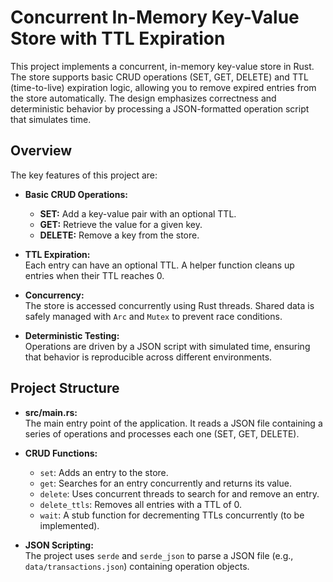 # Concurrent In-Memory Key-Value Store with TTL Expiration

This project implements a concurrent, in-memory key-value store in Rust. The store supports basic CRUD operations (SET, GET, DELETE) and TTL (time-to-live) expiration logic, allowing you to remove expired entries from the store automatically. The design emphasizes correctness and deterministic behavior by processing a JSON-formatted operation script that simulates time. 

## Overview

The key features of this project are:

- **Basic CRUD Operations:**  
  - **SET:** Add a key-value pair with an optional TTL.
  - **GET:** Retrieve the value for a given key.
  - **DELETE:** Remove a key from the store.
  
- **TTL Expiration:**  
  Each entry can have an optional TTL. A helper function cleans up entries when their TTL reaches 0.

- **Concurrency:**  
  The store is accessed concurrently using Rust threads. Shared data is safely managed with `Arc` and `Mutex` to prevent race conditions.

- **Deterministic Testing:**  
  Operations are driven by a JSON script with simulated time, ensuring that behavior is reproducible across different environments.

## Project Structure

- **src/main.rs:**  
  The main entry point of the application. It reads a JSON file containing a series of operations and processes each one (SET, GET, DELETE).

- **CRUD Functions:**  
  - `set`: Adds an entry to the store.
  - `get`: Searches for an entry concurrently and returns its value.
  - `delete`: Uses concurrent threads to search for and remove an entry.
  - `delete_ttls`: Removes all entries with a TTL of 0.
  - `wait`: A stub function for decrementing TTLs concurrently (to be implemented).

- **JSON Scripting:**  
  The project uses `serde` and `serde_json` to parse a JSON file (e.g., `data/transactions.json`) containing operation objects.
